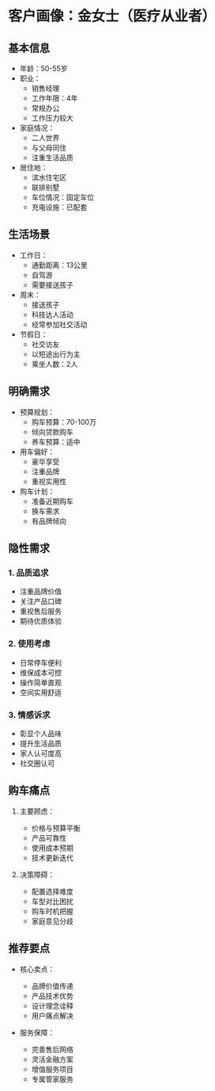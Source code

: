 # 客户画像：金女士（医疗从业者）

## 基本信息
- 年龄：50-55岁
- 职业：
  - 销售经理
  - 工作年限：4年
  - 常规办公
  - 工作压力较大
- 家庭情况：
  - 二人世界
  - 与父母同住
  - 注重生活品质
- 居住地：
  - 滨水住宅区
  - 联排别墅
  - 车位情况：固定车位
  - 充电设施：已配套

## 生活场景
- 工作日：
  - 通勤距离：13公里
  - 自驾游
  - 需要接送孩子
- 周末：
  - 接送孩子
  - 科技达人活动
  - 经常参加社交活动
- 节假日：
  - 社交访友
  - 以短途出行为主
  - 乘坐人数：2人

## 明确需求
- 预算规划：
  - 购车预算：70-100万
  - 倾向贷款购车
  - 养车预算：适中
- 用车偏好：
  - 豪华享受
  - 注重品牌
  - 重视实用性
- 购车计划：
  - 准备近期购车
  - 换车需求
  - 有品牌倾向

## 隐性需求
### 1. 品质追求
- 注重品牌价值
- 关注产品口碑
- 重视售后服务
- 期待优质体验

### 2. 使用考虑
- 日常停车便利
- 维保成本可控
- 操作简单直观
- 空间实用舒适

### 3. 情感诉求
- 彰显个人品味
- 提升生活品质
- 家人认可度高
- 社交圈认可

## 购车痛点
1. 主要顾虑：
   - 价格与预算平衡
   - 产品可靠性
   - 使用成本预期
   - 技术更新迭代

2. 决策障碍：
   - 配置选择难度
   - 车型对比困扰
   - 购车时机把握
   - 家庭意见分歧

## 推荐要点
- 核心卖点：
  - 品牌价值传递
  - 产品技术优势
  - 设计理念诠释
  - 用户痛点解决

- 服务保障：
  - 完善售后网络
  - 灵活金融方案
  - 增值服务项目
  - 专属管家服务